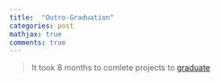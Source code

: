```yaml
---
title:  "Outro-Graduation"
categories: post
mathjax: true
comments: true
---
```


>It took 8 months to comlete projects to [graduate](https://graduation.udacity.com/confirm/5R7RH56H)

